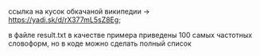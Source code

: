 ссылка на кусок обкачаной википедии -> https://yadi.sk/d/rX377mL5sZ8Eg;

в файле result.txt в качестве примера приведены 100 самых частотных словоформ, но в коде можно сделать полный список
